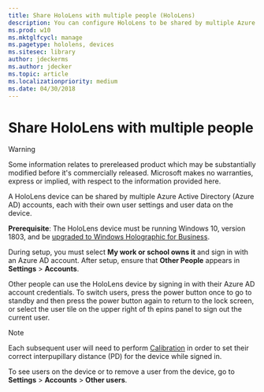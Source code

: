 ```yaml
---
title: Share HoloLens with multiple people (HoloLens)
description: You can configure HoloLens to be shared by multiple Azure Active Directory accounts.
ms.prod: w10
ms.mktglfcycl: manage
ms.pagetype: hololens, devices
ms.sitesec: library
author: jdeckerms
ms.author: jdecker
ms.topic: article
ms.localizationpriority: medium
ms.date: 04/30/2018
---
```


# Share HoloLens with multiple people

>[!WARNING]
>Some information relates to prereleased product which may be substantially modified before it's commercially released. Microsoft makes no warranties, express or implied, with respect to the information provided here.

A HoloLens device can be shared by multiple Azure Active Directory (Azure AD) accounts, each with their own user settings and user data on the device.

**Prerequisite**: The HoloLens device must be running Windows 10, version 1803, and be [upgraded to Windows Holographic for Business](hololens-upgrade-enterprise.md).

During setup, you must select **My work or school owns it** and sign in with an Azure AD account. After setup, ensure that **Other People** appears in **Settings** > **Accounts**.

Other people can use the HoloLens device by signing in with their Azure AD account credentials. To switch users, press the power button once to go to standby and then press the power button again to return to the lock screen, or select the user tile on the upper right of th epins panel to sign out the current user.  

>[!NOTE] 
>Each subsequent user will need to perform [Calibration](https://developer.microsoft.com/windows/mixed-reality/calibration) in order to set their correct interpupillary distance (PD) for the device while signed in.

To see users on the device or to remove a user from the device, go to **Settings** > **Accounts** > **Other users**.
 

 

